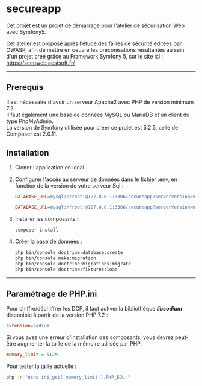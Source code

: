 # secureapp

Cet projet est un projet de démarrage pour l'atelier de sécurisation Web avec Symfony5.

Cet atelier est proposé après l'étude des failles de sécurité éditées par OWASP, afin de mettre en oeuvre les préconisations résultantes au sein d'un projet créé grâce au Framework Symfony 5, sur le site ici : https://secuweb.aesisoft.fr/

___

## Prerequis

Il est nécessaire d'avoir un serveur Apache2 avec PHP de version minimum 7.2.<br/>
Il faut également une base de données MySQL ou MariaDB et un client du type PhpMyAdmin.<br/>
La version de Symfony utilisée pour créer ce projet est 5.2.5, celle de Composer est 2.0.11.

## Installation

1. Cloner l'application en local

2. Configurer l'accès au serveur de données dans le fichier .env, en fonction de la version de votre serveur Sql :

    ```INI
    DATABASE_URL=mysql://root:@127.0.0.1:3306/secureapp?serverVersion=5.7
    ```

    ```INI
    DATABASE_URL=mysql://root:@127.0.0.1:3306/secureapp?serverVersion=mariadb-10.4.18
    ```

3. Installer les composants :

    ```Bash
    composer install
    ```

4. Créer la base de données :

    ```Bash
    php bin/console doctrine:database:create
    php bin/console make:migration
    php bin/console doctrine:migrations:migrate
    php bin/console doctrine:fixtures:load
    ```

___

## Paramétrage de PHP.ini

Pour chiffre/déchiffrer les DCP, il faut activer la bibliothèque ***libsodium*** disponible à partir de la version PHP 7.2 :

```INI
extension=sodium
```

Si vous avez une erreur d'installation des composants, vous devrez peut-être augmenter la taille de la mémoire utilisée par PHP.

```INI
memory_limit = 512M
```

Pour tester la taille actuelle :

```Bash
php -r "echo ini_get('memory_limit').PHP_EOL;"
```
